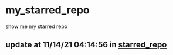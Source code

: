 # my_starred_repo
show me my starred repo

update at 11/14/21 04:14:56 in [starred_repo](./index.html)
---

